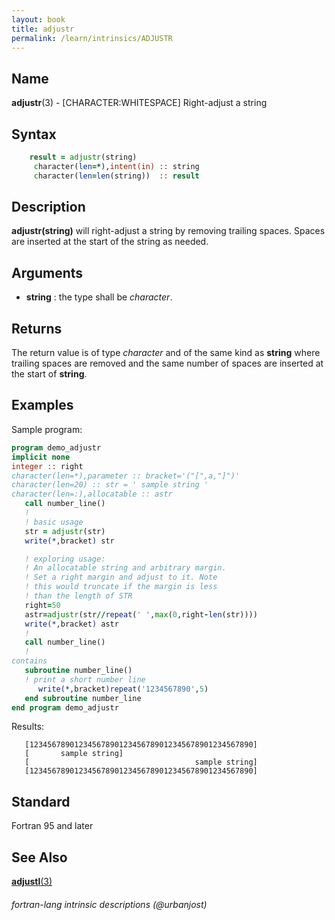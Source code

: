```yaml
---
layout: book
title: adjustr
permalink: /learn/intrinsics/ADJUSTR
---
```

## __Name__

__adjustr__(3) - \[CHARACTER:WHITESPACE\] Right-adjust a string

## __Syntax__
```fortran
    result = adjustr(string)
     character(len=*),intent(in) :: string
     character(len=len(string))  :: result
```
## __Description__

__adjustr(string)__ will right-adjust a string by removing trailing
spaces. Spaces are inserted at the start of the string as needed.

## __Arguments__

  - __string__
    : the type shall be _character_.

## __Returns__

The return value is of type _character_ and of the same kind as __string__
where trailing spaces are removed and the same number of spaces are
inserted at the start of __string__.

## __Examples__

Sample program:

```fortran
program demo_adjustr
implicit none
integer :: right
character(len=*),parameter :: bracket='("[",a,"]")'
character(len=20) :: str = ' sample string '
character(len=:),allocatable :: astr
   call number_line()
   !
   ! basic usage
   str = adjustr(str)
   write(*,bracket) str

   ! exploring usage:
   ! An allocatable string and arbitrary margin.
   ! Set a right margin and adjust to it. Note
   ! this would truncate if the margin is less
   ! than the length of STR
   right=50
   astr=adjustr(str//repeat(' ',max(0,right-len(str))))
   write(*,bracket) astr
   !
   call number_line()
   !
contains
   subroutine number_line()
   ! print a short number line
      write(*,bracket)repeat('1234567890',5)
   end subroutine number_line
end program demo_adjustr
```
Results:

```
   [12345678901234567890123456789012345678901234567890]
   [       sample string]
   [                                     sample string]
   [12345678901234567890123456789012345678901234567890]
```
## __Standard__

Fortran 95 and later

## __See Also__

[__adjustl__(3)](ADJUSTL)

###### fortran-lang intrinsic descriptions (@urbanjost)
